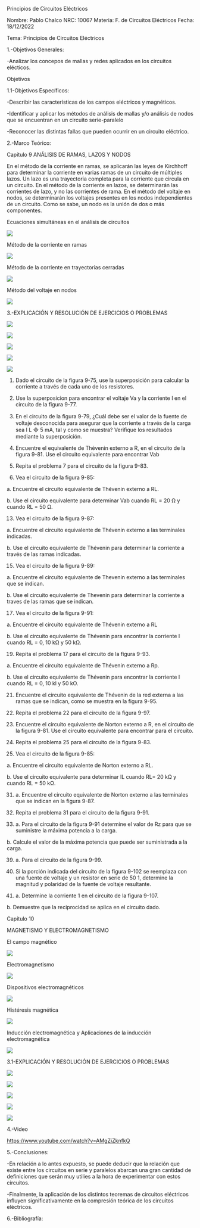 Principios de Circuitos Eléctricos

Nombre: Pablo Chalco   NRC: 10067  Materia: F. de Circuitos Eléctricos   Fecha: 18/12/2022  

Tema: Principios de Circuitos Eléctricos

1.-Objetivos Generales: 

-Analizar los concepos de mallas y redes aplicados en los circuitos elécticos.

Objetivos 

1.1-Objetivos Específicos:

-Describir las características de los campos eléctricos y magnéticos.

-Identificar y aplicar los métodos de análisis de mallas y/o análisis de nodos que se encuentran en un circuito serie-paralelo

-Reconocer las distintas fallas que pueden ocurrir en un circuito eléctrico.

2.-Marco Teórico:

Capítulo 9 ANÁLISIS DE RAMAS, LAZOS Y NODOS

En el método de la corriente en ramas, se aplicarán las leyes de Kirchhoff para determinar la corriente en varias ramas de un circuito 
de múltiples lazos. Un lazo es una trayectoria completa para la corriente que circula en un circuito. En el método de la corriente 
en lazos, se determinarán las corrientes de lazo, y no las corrientes de rama. En el método del voltaje en nodos, se determinarán los 
voltajes presentes en los nodos independientes de un circuito. Como se sabe, un nodo es la unión de dos o más componentes.

Ecuaciones simultáneas en el análisis de circuitos

![](https://github.com/phchalco/Tarea5/blob/main/P1.png)

Método de la corriente en ramas

![](https://github.com/phchalco/Tarea5/blob/main/P2.png)

Método de la corriente en trayectorias cerradas

![](https://github.com/phchalco/Tarea5/blob/main/P3.png)

Método del voltaje en nodos

![](https://github.com/phchalco/Tarea5/blob/main/P4.png)


3.-EXPLICACIÓN Y RESOLUCIÓN DE EJERCICIOS O PROBLEMAS

![](https://github.com/phchalco/Tarea4/blob/main/X1X.png)

![](https://github.com/phchalco/Tarea4/blob/main/X2X.png)

![](https://github.com/phchalco/Tarea4/blob/main/X3X.png)

![](https://github.com/phchalco/Tarea4/blob/main/X4X.png)

![](https://github.com/phchalco/Tarea4/blob/main/X5X.png)

1. Dado el circuito de la figura 9-75, use la superposición para calcular la corriente a través de cada uno de los resistores.


3. Use la superposicion para encontrar el voltaje Va y la corriente I en el circuito de la figura 9-77.


5. En el circuito de la ﬁgura 9-79, ¿Cuál debe ser el valor de la fuente de voltaje desconocida para asegurar que la corriente a través de la carga sea I L  5 mA, tal y como se muestra? Veriﬁque los resultados mediante la superposición.

7. Encuentre el equivalente de Thévenin externo a R, en el circuito de la figura 9-81. Use el circuito equivalente para encontrar Vab


9. Repita el problema 7 para el circuito de la figura 9-83.


11. Vea el circuito de la figura 9-85:


a. Encuentre el circuito equivalente de Thévenin externo a RL.


b. Use el circuito equivalente para determinar Vab cuando RL = 20 Ω y cuando RL = 50 Ω.


13. Vea el circuito de la figura 9-87:

a. Encuentre el circuito equivalente de Thévenin externo a las terminales indicadas.

b. Use el circuito equivalente de Thévenin para determinar la corriente a través de las ramas indicadas.


15. Vea el circuito de la figura 9-89:

a. Encuentre el circuito equivalente de Thevenin externo a las terminales que se indican.

b. Use el circuito equivalente de Thevenin para determinar la corriente a traves de las ramas que se indican.


17. Vea el circuito de la figura 9-91:

a. Encuentre el circuito equivalente de Thévenin externo a RL

b. Use el circuito equivalente de Thévenin para encontrar la corriente I cuando RL = 0, 10 kΩ y 50 kΩ.

19. Repita el problema 17 para el circuito de la figura 9-93.

a. Encuentre el circuito equivalente de Thévenin externo a Rp.

b. Use el circuito equivalente de Thévenin para encontrar la corriente I cuando RL = 0, 10 kl y 50 kO.


21. Encuentre el circuito equivalente de Thévenin de la red externa a las ramas que se indican, como se muestra en la figura 9-95.


23. Repita el problema 22 para el circuito de la figura 9-97.


25. Encuentre el circuito equivalente de Norton externo a R, en el circuito de la figura 9-81. Use el circuito equivalente para encontrar para el circuito.


27. Repita el problema 25 para el circuito de la figura 9-83.

29. Vea el circuito de la figura 9-85:


a. Encuentre el circuito equivalente de Norton externo a RL.


b. Use el circuito equivalente para determinar IL cuando RL= 20 kΩ y cuando RL = 50 kΩ.

31. a. Encuentre el circuito equivalente de Norton externo a las terminales que se indican en la figura 9-87.

33. Repita el problema 31 para el circuito de la figura 9-91.

37. a. Para el circuito de la figura 9-91 determine el valor de Rz para que se suministre la máxima potencia a la carga.

b. Calcule el valor de la máxima potencia que puede ser suministrada a la carga.


39. a. Para el circuito de la figura 9-99.


43. Si la porción indicada del circuito de la figura 9-102 se reemplaza con una fuente de voltaje y un resistor en serie de 50 1, determine la magnitud y polaridad de la fuente de voltaje resultante.

49. a. Determine la corriente 1 en el circuito de la figura 9-107.

b. Demuestre que la reciprocidad se aplica en el circuito dado.

Capítulo 10

MAGNETISMO Y ELECTROMAGNETISMO

El campo magnético

![](https://github.com/phchalco/Tarea5/blob/main/Q1.png)

Electromagnetismo

![](https://github.com/phchalco/Tarea5/blob/main/Q2.png)

Dispositivos electromagnéticos

![](https://github.com/phchalco/Tarea5/blob/main/Q3.png)

Histéresis magnética

![](https://github.com/phchalco/Tarea5/blob/main/Q4.png)

Inducción electromagnética y Aplicaciones de la inducción electromagnética

![](https://github.com/phchalco/Tarea5/blob/main/Q5.png)

3.1-EXPLICACIÓN Y RESOLUCIÓN DE EJERCICIOS O PROBLEMAS

![](https://github.com/phchalco/Tarea4/blob/main/Y1Y.png)

![](https://github.com/phchalco/Tarea4/blob/main/Y2Y.png)

![](https://github.com/phchalco/Tarea4/blob/main/Y3Y.png)

![](https://github.com/phchalco/Tarea4/blob/main/Y4Y.png)

![](https://github.com/phchalco/Tarea4/blob/main/Y5Y.png)

4.-Video

https://www.youtube.com/watch?v=AMgZiZknfkQ

5.-Conclusiones:

-En relación a lo antes expuesto, se puede deducir que la relación que existe entre los circuitos en serie y paralelos abarcan una gran cantidad de definiciones que
serán muy utilies a la hora de experimentar con estos circuitos.

-Finalmente, la aplicación de los distintos teoremas de circuitos eléctricos influyen significativamente en la compresión teórica de los circuitos eléctricos.

6.-Bibliografía:

